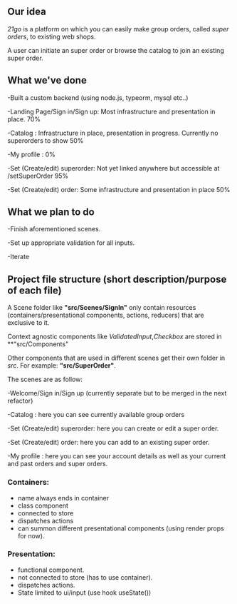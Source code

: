 

## Our idea
    
*21go* is a platform on which you can easily make group orders, called *super orders*, to existing web shops.

A user can initiate an super order or browse the catalog to join an existing super order.


## What we've done

-Built a custom backend (using node.js, typeorm, mysql etc..)

-Landing Page/Sign in/Sign up: Most infrastructure and presentation in place. 70%

-Catalog : Infrastructure in place, presentation in progress. Currently no superorders to show 50%

-My profile : 0%

-Set (Create/edit) superorder: Not yet linked anywhere but accessible at <baserUrl>/setSuperOrder 95%

-Set (Create/edit) order:  Some infrastructure and presentation in place 50%   
     
## What we plan to do

  -Finish aforementioned scenes.

  -Set up appropriate validation for all inputs.
  
  -Iterate

## Project file structure (short description/purpose of each file)

A Scene folder like **"src/Scenes/SignIn"** only contain resources (containers/presentational components, actions, reducers) that are exclusive to it.

Context agnostic components like *ValidatedInput*,*Checkbox* are stored in **"src/Components"

Other components that are used in different scenes get their own folder in *src*. For example: **"src/SuperOrder"**.

The scenes are as follow:
    
-Welcome/Sign in/Sign up (currently separate but to be merged in the next refactor)

-Catalog : here you can see currently available group orders

-Set (Create/edit) superorder: here you can create or edit a super order.

-Set (Create/edit) order: here you can add to an existing super order.

-My profile : here you can see your account details as well as your current and past orders and super orders.


### Containers:

- name always ends in container
- class component
- connected to store
- dispatches actions
- can summon different presentational components (using render props for now).

### Presentation:

- functional component.
- not connected to store (has to use container).
- dispatches actions.
- State limited to ui/input (use hook useState())
    


